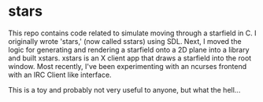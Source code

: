 # stars

 This repo contains code related to simulate moving through a starfield in C.
I originally wrote 'stars,' (now called sstars) using SDL. Next, I moved
the logic for generating and rendering a starfield onto a 2D plane into a
library and built xstars. xstars is an X client app that draws a starfield
into the root window. Most recently, I've been experimenting with an ncurses
frontend with an IRC Client like interface.

 This is a toy and probably not very useful to anyone, but what the hell...
